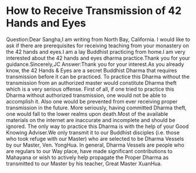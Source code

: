 # How to Receive Transmission of 42 Hands and Eyes

Question:Dear Sangha,I am writing from North Bay, California. I would like to ask if there are prerequisites for receiving teaching from your monastery on the 42 hands and eyes.I am a lay Buddhist practicing from home.​I am very interested about the 42 hands and eyes dharma practice.Thank you for your guidance.Sincerely,JC      Answer:Thank you for your interest.As you already know, the 42 Hands & Eyes are a secret Buddhist Dharma that requires transmission before it can be practiced. To practice this Dharma without the transmission from an authorized master would constitute Dharma theft which is a very serious offense. First of all, if one tried to practice this Dharma without authorized transmission, one would not be able to accomplish it. Also one would be prevented from ever receiving proper transmission in the future. More seriously, having committed Dharma theft, one would fall to the lower realms upon death.Most of the available materials on the internet are inaccurate and incomplete and should be ignored. The only way to practice this Dharma is with the help of your Good Knowing Adviser.​We only transmit it to our Buddhist disciples (i.e. those who took refuge with our Master) who are selected to be Dharma Vessels by our Master, Ven. YongHua. In general, Dharma Vessels are people who are regulars to our Way place, have made significant contributions to Mahayana or wish to actively help propagate the Proper Dharma as transmitted to our Master by his teacher, Great Master XuanHua.
